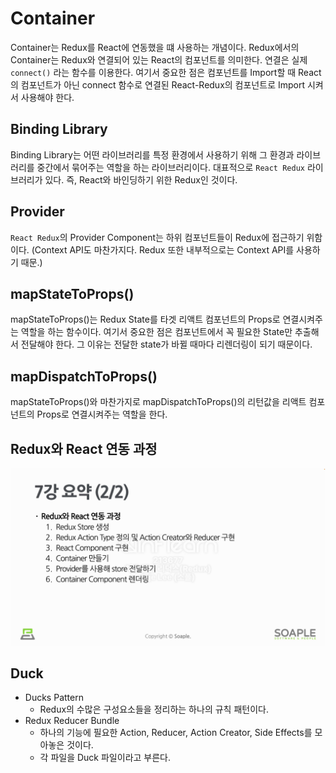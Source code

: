 # Container

Container는 Redux를 React에 연동했을 떄 사용하는 개념이다. Redux에서의 Container는 Redux와 연결되어 있는 React의 컴포넌트를 의미한다. 연결은 실제 `connect()` 라는 함수를 이용한다. 여기서 중요한 점은 컴포넌트를 Import할 때 React의 컴포넌트가 아닌 connect 함수로 연결된 React-Redux의 컴포넌트로 Import 시켜서 사용해야 한다.

## Binding Library

Binding Library는 어떤 라이브러리를 특정 환경에서 사용하기 위해 그 환경과 라이브러리를 중간에서 묶어주는 역할을 하는 라이브러리이다. 대표적으로 `React Redux` 라이브러리가 있다. 즉, React와 바인딩하기 위한 Redux인 것이다.

## Provider

`React Redux`의 Provider Component는 하위 컴포넌트들이 Redux에 접근하기 위함이다. (Context API도 마찬가지다. Redux 또한 내부적으로는 Context API를 사용하기 때문.)

## mapStateToProps()

mapStateToProps()는 Redux State를 타겟 리액트 컴포넌트의 Props로 연결시켜주는 역할을 하는 함수이다. 여기서 중요한 점은 컴포넌트에서 꼭 필요한 State만 추출해서 전달해야 한다. 그 이유는 전달한 state가 바뀔 때마다 리렌더링이 되기 때문이다.

## mapDispatchToProps()

mapStateToProps()와 마찬가지로 mapDispatchToProps()의 리턴값을 리액트 컴포넌트의 Props로 연결시켜주는 역할을 한다.

## Redux와 React 연동 과정

![container](./images/container.png)

## Duck

- Ducks Pattern
  - Redux의 수많은 구성요소들을 정리하는 하나의 규칙 패턴이다.
- Redux Reducer Bundle
  - 하나의 기능에 필요한 Action, Reducer, Action Creator, Side Effects를 모아놓은 것이다.
  - 각 파일을 Duck 파일이라고 부른다.
